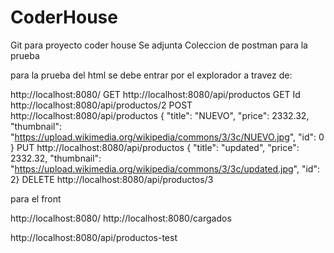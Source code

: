 # CoderHouse
Git para proyecto coder house
Se adjunta Coleccion de postman para la prueba

para la prueba del html se debe entrar por el explorador a travez de:

 http://localhost:8080/
 GET        http://localhost:8080/api/productos 
 GET Id     http://localhost:8080/api/productos/2
 POST       http://localhost:8080/api/productos      { "title": "NUEVO", "price": 2332.32, "thumbnail": "https://upload.wikimedia.org/wikipedia/commons/3/3c/NUEVO.jpg", "id": 0 }
 PUT        http://localhost:8080/api/productos      { "title": "updated", "price": 2332.32, "thumbnail": "https://upload.wikimedia.org/wikipedia/commons/3/3c/updated.jpg", "id": 2}
 DELETE     http://localhost:8080/api/productos/3 

 para  el front

http://localhost:8080/
http://localhost:8080/cargados


http://localhost:8080/api/productos-test